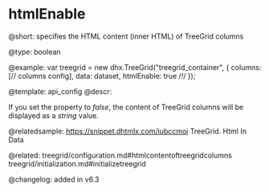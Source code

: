 htmlEnable
=============

@short: specifies the HTML content (inner HTML) of TreeGrid columns



@type: boolean

@example: 
var treegrid = new dhx.TreeGrid("treegrid_container", {
    columns: [// columns config],
    data: dataset,
    htmlEnable: true /*!*/
});

@template:	api_config
@descr: 

If you set the property to *false*, the content of TreeGrid columns will be displayed as a *string* value.

@relatedsample: https://snippet.dhtmlx.com/iubccmoi	TreeGrid. Html In Data

@related: treegrid/configuration.md#htmlcontentoftreegridcolumns
treegrid/initialization.md#initializetreegrid

@changelog: added in v6.3